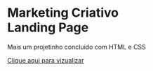 <h1>Marketing Criativo <br>
 Landing Page </h1>
 <p> Mais um projetinho concluído com HTML e CSS</p>
 <a href=" https://mariaccarolina.github.io/Marketing-Criativo/">Clique aqui para vizualizar </a>

